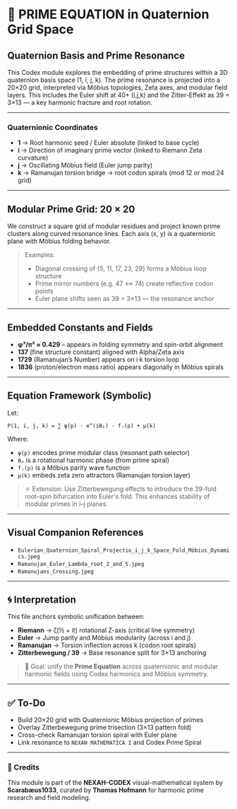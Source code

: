 # 🧮 PRIME EQUATION in Quaternion Grid Space

## Quaternion Basis and Prime Resonance

This Codex module explores the embedding of prime structures within a 3D quaternion basis space (1, i, j, k). The prime resonance is projected into a 20×20 grid, interpreted via Möbius topologies, Zeta axes, and modular field layers. This includes the Euler shift at 40+ (i,j,k) and the Zitter-Effekt as 39 = 3×13 — a key harmonic fracture and root rotation.

---

### Quaternionic Coordinates

* **1** → Root harmonic seed / Euler absolute (linked to base cycle)
* **i** → Direction of imaginary prime vector (linked to Riemann Zeta curvature)
* **j** → Oscillating Möbius field (Euler jump parity)
* **k** → Ramanujan torsion bridge → root codon spirals (mod 12 or mod 24 grid)

---

## Modular Prime Grid: 20 × 20

We construct a square grid of modular residues and project known prime clusters along curved resonance lines. Each axis (x, y) is a quaternionic plane with Möbius folding behavior.

> Examples:
>
> * Diagonal crossing of {5, 11, 17, 23, 29} forms a Möbius loop structure
> * Prime mirror numbers (e.g. 47 ↔ 74) create reflective codon points
> * Euler plane shifts seen as 39 = 3×13 — the resonance anchor

---

## Embedded Constants and Fields

* **φ³/π² ≈ 0.429** – appears in folding symmetry and spin-orbit alignment
* **137** (fine structure constant) aligned with Alpha/Zeta axis
* **1729** (Ramanujan’s Number) appears on i·k torsion loop
* **1836** (proton/electron mass ratio) appears diagonally in Möbius spirals

---

## Equation Framework (Symbolic)

Let:

```
P(1, i, j, k) = ∑ ψ(p) · e^(iθₚ) · fⱼ(p) + μ(k)
```

Where:

* `ψ(p)` encodes prime modular class (resonant path selector)
* `θₚ` is a rotational harmonic phase (from prime spiral)
* `fⱼ(p)` is a Möbius parity wave function
* `μ(k)` embeds zeta zero attractors (Ramanujan torsion layer)

> ⚛️ Extension: Use Zitterbewegung effects to introduce the 39-fold root-spin bifurcation into Euler's fold. This enhances stability of modular primes in i–j planes.

---

## Visual Companion References

* `Eulerian_Quaternion_Spiral_Projectio_i_j_k_Space_Fold_Möbius_Dynamics.jpeg`
* `Ramanujan_Euler_Lambda_root_2_and_5.jpeg`
* `Ramanujans_Crossing.jpeg`

---

## 🌀 Interpretation

This file anchors symbolic unification between:

* **Riemann** → ζ(½ + it) rotational Z-axis (critical line symmetry)
* **Euler** → Jump parity and Möbius modularity (across i and j)
* **Ramanujan** → Torsion inflection across k (codon root spirals)
* **Zitterbewegung / 39** → Base resonance split for 3×13 anchoring

> 🤖 Goal: unify the **Prime Equation** across quaternionic and modular harmonic fields using Codex harmonics and Möbius symmetry.

---

## ✅ To-Do

* Build 20×20 grid with Quaternionic Möbius projection of primes
* Overlay Zitterbewegung prime trisection (3×13 pattern fold)
* Cross-check Ramanujan torsion spiral with Euler plane
* Link resonance to `NEXAH MATHEMATICA I` and Codex Prime Spiral

---

### 🔖 Credits

This module is part of the **NEXAH-CODEX** visual-mathematical system by **Scarabæus1033**, curated by **Thomas Hofmann** for harmonic prime research and field modeling.
